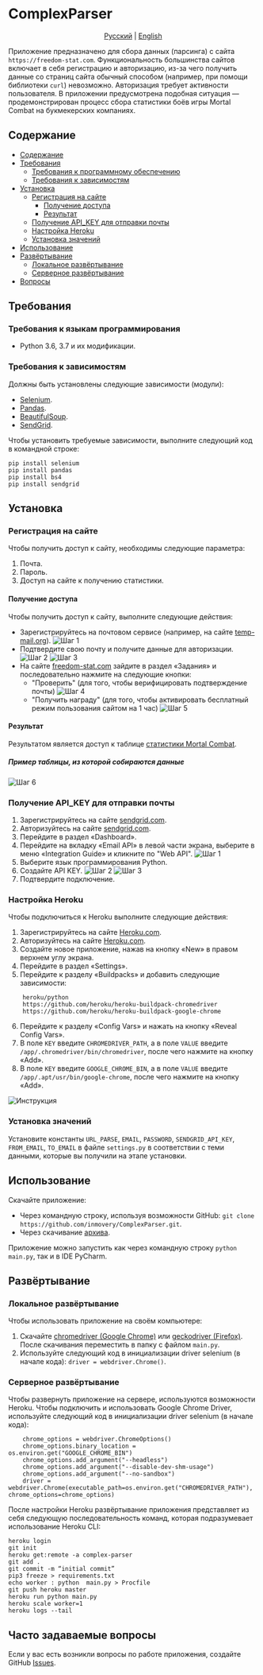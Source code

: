# ComplexParser

<p align="center">
  <a href="https://github.com/inmovery/ComplexParser/tree/master#ComplexParser">Русский</a> |
  <a href="https://github.com/inmovery/ComplexParser/tree/master/lang/english#ComplexParser">English</a>
</p>

Приложение предназначено для сбора данных (парсинга) с сайта `https://freedom-stat.com`. 
Функциональность большинства сайтов включает в себя регистрацию и авторизацию, из-за чего получить данные со страниц сайта обычный способом (например, при помощи библиотеки `curl`) невозможно. Авторизация требует активности пользователя.
В приложении предусмотрена подобная ситуация — продемонстрирован процесс сбора статистики боёв игры Mortal Combat на букмекерских компаниях.

## Содержание

- [Содержание](#содержание)
- [Требования](#требования)
  - [Требования к программному обеспечению](#требования-к-программному-обеспечению)
  - [Требования к зависимостям](#требования-к-зависимостям)
- [Установка](#установка)
  - [Регистрация на сайте](#регистрация-на-сайте)
    - [Получение доступа](#получение-доступа)
    - [Результат](#результат)
  - [Получение API_KEY для отправки почты](#получение-api_key-для-отправки-почты)
  - [Настройка Heroku](#настройка-heroku) 
  - [Установка значений](#установка-значений)
- [Использование](#использование)
- [Развёртывание](#развёртывание)
  - [Локальное развёртывание](#локальное-развёртывание)
  - [Серверное развёртывание](#серверное-развёртывание)
- [Вопросы](#вопросы)

## Требования

### Требования к языкам программирования
- Python 3.6, 3.7 и их модификации.

### Требования к зависимостям
Должны быть установлены следующие зависимости (модули):
- [Selenium](https://pypi.org/project/selenium/).
- [Pandas](https://pypi.org/project/pandas/).
- [BeautifulSoup](https://pypi.org/project/beautifulsoup4/).
- [SendGrid](https://pypi.org/project/sendgrid/).

Чтобы установить требуемые зависимости, выполните следующий код в командной строке:
```
pip install selenium
pip install pandas
pip install bs4
pip install sendgrid
```

## Установка

### Регистрация на сайте
Чтобы получить доступ к сайту, необходимы следующие параметра:
1. Почта.
2. Пароль.
3. Доступ на сайте к получению статистики.

#### Получение доступа
Чтобы получить доступ к сайту, выполните следующие действия:
- Зарегистрируйтесь на почтовом сервисе (например, на сайте [temp-mail.org](https://temp-mail.org)).
![Шаг 1](https://github.com/inmovery/ComplexParser/blob/master/images/1.png?raw=true)
- Подтвердите свою почту и получите данные для авторизации.
![Шаг 2](https://github.com/inmovery/ComplexParser/blob/master/images/2.png?raw=true)
![Шаг 3](https://github.com/inmovery/ComplexParser/blob/master/images/3.png?raw=true)
- На сайте [freedom-stat.com](https://freedom-stat.com) зайдите в раздел «Задания» и последовательно нажмите на следующие кнопки:
  - "Проверить" (для того, чтобы верифицировать подтверждение почты)
  ![Шаг 4](https://github.com/inmovery/ComplexParser/blob/master/images/4.png?raw=true)
  - "Получить награду" (для того, чтобы активировать бесплатный режим пользования сайтом на 1 час)
  ![Шаг 5](https://github.com/inmovery/ComplexParser/blob/master/images/5.png?raw=true)

#### Результат 
Результатом является доступ к таблице [статистики Mortal Combat](https://freedom-stat.com/stats/mk).
##### Пример таблицы, из которой собираются данные
![Шаг 6](https://github.com/inmovery/ComplexParser/blob/master/images/6.png?raw=true)

### Получение API_KEY для отправки почты

1. Зарегистрируйтесь на сайте [sendgrid.com](https://sendgrid.com).
2. Авторизуйтесь на сайте [sendgrid.com](https://sendgrid.com).
3. Перейдите в раздел «Dashboard».
4. Перейдите на вкладку «Email API» в левой части экрана, выберите в меню «Integration Guide» и кликните по "Web API".
![Шаг 1](https://github.com/inmovery/ComplexParser/blob/master/images/8.png?raw=true)
5. Выберите язык программирования Python.
6. Создайте API KEY.
![Шаг 2](https://github.com/inmovery/ComplexParser/blob/master/images/9.png?raw=true)
![Шаг 3](https://github.com/inmovery/ComplexParser/blob/master/images/10.png?raw=true)
7. Подтвердите подключение.

### Настройка Heroku

Чтобы подключиться к Heroku выполните следующие действия:
1. Зарегистрируйтесь на сайте [Heroku.com](https://heroku.com).
2. Авторизуйтесь на сайте [Heroku.com](https://heroku.com).
3. Создайте новое приложение, нажав на кнопку «New» в правом верхнем углу экрана.
4. Перейдите в раздел «Settings».
5. Перейдите к разделу «Buildpacks» и добавить следующие зависимости:
```
    heroku/python
    https://github.com/heroku/heroku-buildpack-chromedriver
    https://github.com/heroku/heroku-buildpack-google-chrome
```
6. Перейдите к разделу «Config Vars» и нажать на кнопку «Reveal Config Vars».
7. В поле `KEY` введите `CHROMEDRIVER_PATH`, а в поле `VALUE` введите `/app/.chromedriver/bin/chromedriver`, после чего нажмите на кнопку «Add».
8. В поле `KEY` введите `GOOGLE_CHROME_BIN`, а в поле `VALUE` введите `/app/.apt/usr/bin/google-chrome`, после чего нажмите на кнопку «Add».

![Инструкция](https://github.com/inmovery/ComplexParser/blob/master/images/7.png?raw=true)


### Установка значений
Установите константы `URL_PARSE`, `EMAIL`, `PASSWORD`, `SENDGRID_API_KEY`, `FROM_EMAIL`, `TO_EMAIL` в файле `settings.py` в соответствии с теми данными, которые вы получили на этапе установки.

## Использование
Скачайте приложение:
- Через командную строку, используя возможности GitHub: `git clone https://github.com/inmovery/ComplexParser.git`.
- Через скачивание [архива](https://github.com/inmovery/ComplexParser/archive/master.zip).

Приложение можно запустить как через командную строку `python main.py`, так и в IDE PyCharm.

## Развёртывание

### Локальное развёртывание
Чтобы использовать приложение на своём компьютере:
1. Скачайте [chromedriver (Google Chrome)](https://chromedriver.chromium.org/downloads) или [geckodriver (Firefox)](https://github.com/mozilla/geckodriver/releases). После скачивания переместить в папку с файлом `main.py`.
2. Используйте следующий код в инициализации driver selenium (в начале кода):
    `driver = webdriver.Chrome()`.

### Серверное развёртывание
Чтобы развернуть приложение на сервере, используются возможности Heroku. Чтобы подключить и использовать Google Chrome Driver, используйте следующий код в инициализации driver selenium (в начале кода):
```
    chrome_options = webdriver.ChromeOptions()
    chrome_options.binary_location = os.environ.get("GOOGLE_CHROME_BIN")
    chrome_options.add_argument("--headless")
    chrome_options.add_argument("--disable-dev-shm-usage")
    chrome_options.add_argument("--no-sandbox")
    driver = webdriver.Chrome(executable_path=os.environ.get("CHROMEDRIVER_PATH"), chrome_options=chrome_options)
```

После настройки Heroku развёртывание приложения представляет из себя следующую последовательность команд, которая подразумевает использование Heroku CLI:
```
heroku login
git init
heroku get:remote -a complex-parser
git add .
git commit -m “initial commit”
pip3 freeze > requirements.txt
echo worker : python  main.py > Procfile
git push heroku master
heroku run python main.py
heroku scale worker=1
heroku logs --tail
```

## Часто задаваемые вопросы

Если у вас есть возникли вопросы по работе приложения, создайте GitHub [Issues](https://github.com/inmovery/ComplexParser/issues).
